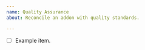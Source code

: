 ```yaml
---
name: Quality Assurance
about: Reconcile an addon with quality standards.

---
```


- [ ] Example item.

